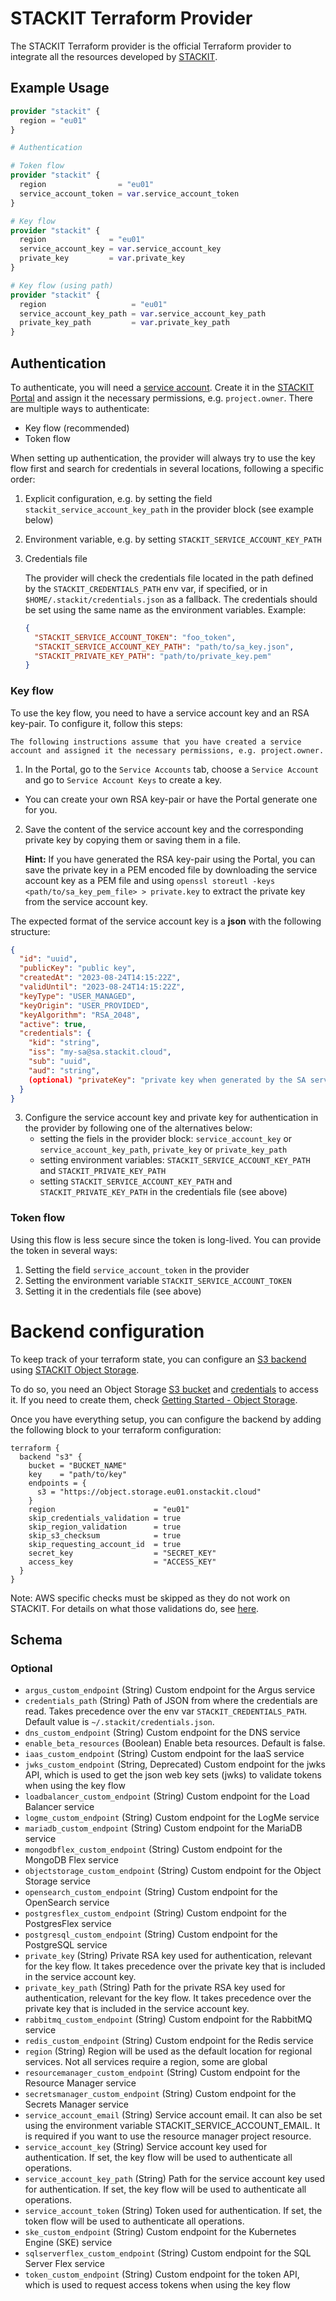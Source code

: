 # STACKIT Terraform Provider

The STACKIT Terraform provider is the official Terraform provider to integrate all the resources developed by [STACKIT](https://www.stackit.de/en/).

## Example Usage

```terraform
provider "stackit" {
  region = "eu01"
}

# Authentication

# Token flow
provider "stackit" {
  region                = "eu01"
  service_account_token = var.service_account_token
}

# Key flow
provider "stackit" {
  region              = "eu01"
  service_account_key = var.service_account_key
  private_key         = var.private_key
}

# Key flow (using path)
provider "stackit" {
  region                   = "eu01"
  service_account_key_path = var.service_account_key_path
  private_key_path         = var.private_key_path
}
```

## Authentication

To authenticate, you will need a [service account](https://docs.stackit.cloud/stackit/en/service-accounts-134415819.html). Create it in the [STACKIT Portal](https://portal.stackit.cloud/) and assign it the necessary permissions, e.g. `project.owner`. There are multiple ways to authenticate:

- Key flow (recommended)
- Token flow

When setting up authentication, the provider will always try to use the key flow first and search for credentials in several locations, following a specific order:

1. Explicit configuration, e.g. by setting the field `stackit_service_account_key_path` in the provider block (see example below)
2. Environment variable, e.g. by setting `STACKIT_SERVICE_ACCOUNT_KEY_PATH`
3. Credentials file

   The provider will check the credentials file located in the path defined by the `STACKIT_CREDENTIALS_PATH` env var, if specified,
   or in `$HOME/.stackit/credentials.json` as a fallback.
   The credentials should be set using the same name as the environment variables. Example:

   ```json
   {
     "STACKIT_SERVICE_ACCOUNT_TOKEN": "foo_token",
     "STACKIT_SERVICE_ACCOUNT_KEY_PATH": "path/to/sa_key.json",
     "STACKIT_PRIVATE_KEY_PATH": "path/to/private_key.pem"
   }
   ```

### Key flow

To use the key flow, you need to have a service account key and an RSA key-pair.
To configure it, follow this steps:

    The following instructions assume that you have created a service account and assigned it the necessary permissions, e.g. project.owner.

1.  In the Portal, go to the `Service Accounts` tab, choose a `Service Account` and go to `Service Account Keys` to create a key.

- You can create your own RSA key-pair or have the Portal generate one for you.

2.  Save the content of the service account key and the corresponding private key by copying them or saving them in a file.

    **Hint:** If you have generated the RSA key-pair using the Portal, you can save the private key in a PEM encoded file by downloading the service account key as a PEM file and using `openssl storeutl -keys <path/to/sa_key_pem_file> > private.key` to extract the private key from the service account key.

The expected format of the service account key is a **json** with the following structure:

```json
{
  "id": "uuid",
  "publicKey": "public key",
  "createdAt": "2023-08-24T14:15:22Z",
  "validUntil": "2023-08-24T14:15:22Z",
  "keyType": "USER_MANAGED",
  "keyOrigin": "USER_PROVIDED",
  "keyAlgorithm": "RSA_2048",
  "active": true,
  "credentials": {
    "kid": "string",
    "iss": "my-sa@sa.stackit.cloud",
    "sub": "uuid",
    "aud": "string",
    (optional) "privateKey": "private key when generated by the SA service"
  }
}
```

3. Configure the service account key and private key for authentication in the provider by following one of the alternatives below:
   - setting the fiels in the provider block: `service_account_key` or `service_account_key_path`, `private_key` or `private_key_path`
   - setting environment variables: `STACKIT_SERVICE_ACCOUNT_KEY_PATH` and `STACKIT_PRIVATE_KEY_PATH`
   - setting `STACKIT_SERVICE_ACCOUNT_KEY_PATH` and `STACKIT_PRIVATE_KEY_PATH` in the credentials file (see above)

### Token flow

Using this flow is less secure since the token is long-lived. You can provide the token in several ways:

1. Setting the field `service_account_token` in the provider
2. Setting the environment variable `STACKIT_SERVICE_ACCOUNT_TOKEN`
3. Setting it in the credentials file (see above)

# Backend configuration

To keep track of your terraform state, you can configure an [S3 backend](https://developer.hashicorp.com/terraform/language/settings/backends/s3) using [STACKIT Object Storage](https://docs.stackit.cloud/stackit/en/object-storage-s3-compatible-71009778.html).

To do so, you need an Object Storage [S3 bucket](https://docs.stackit.cloud/stackit/en/basic-concept-objectstorage-71009785.html#BasicConceptObjectStorage-Buckets) and [credentials](https://docs.stackit.cloud/stackit/en/basic-concept-objectstorage-71009785.html#BasicConceptObjectStorage-Credentials) to access it. If you need to create them, check [Getting Started - Object Storage](https://docs.stackit.cloud/stackit/en/getting-started-objectstorage-71009792.html).

Once you have everything setup, you can configure the backend by adding the following block to your terraform configuration:

```
terraform {
  backend "s3" {
    bucket = "BUCKET_NAME"
    key    = "path/to/key"
    endpoints = {
      s3 = "https://object.storage.eu01.onstackit.cloud"
    }
    region                      = "eu01"
    skip_credentials_validation = true
    skip_region_validation      = true
    skip_s3_checksum            = true
    skip_requesting_account_id  = true
    secret_key                  = "SECRET_KEY"
    access_key                  = "ACCESS_KEY"
  }
}
```

Note: AWS specific checks must be skipped as they do not work on STACKIT. For details on what those validations do, see [here](https://developer.hashicorp.com/terraform/language/settings/backends/s3#configuration).
<!-- schema generated by tfplugindocs -->
## Schema

### Optional

- `argus_custom_endpoint` (String) Custom endpoint for the Argus service
- `credentials_path` (String) Path of JSON from where the credentials are read. Takes precedence over the env var `STACKIT_CREDENTIALS_PATH`. Default value is `~/.stackit/credentials.json`.
- `dns_custom_endpoint` (String) Custom endpoint for the DNS service
- `enable_beta_resources` (Boolean) Enable beta resources. Default is false.
- `iaas_custom_endpoint` (String) Custom endpoint for the IaaS service
- `jwks_custom_endpoint` (String, Deprecated) Custom endpoint for the jwks API, which is used to get the json web key sets (jwks) to validate tokens when using the key flow
- `loadbalancer_custom_endpoint` (String) Custom endpoint for the Load Balancer service
- `logme_custom_endpoint` (String) Custom endpoint for the LogMe service
- `mariadb_custom_endpoint` (String) Custom endpoint for the MariaDB service
- `mongodbflex_custom_endpoint` (String) Custom endpoint for the MongoDB Flex service
- `objectstorage_custom_endpoint` (String) Custom endpoint for the Object Storage service
- `opensearch_custom_endpoint` (String) Custom endpoint for the OpenSearch service
- `postgresflex_custom_endpoint` (String) Custom endpoint for the PostgresFlex service
- `postgresql_custom_endpoint` (String) Custom endpoint for the PostgreSQL service
- `private_key` (String) Private RSA key used for authentication, relevant for the key flow. It takes precedence over the private key that is included in the service account key.
- `private_key_path` (String) Path for the private RSA key used for authentication, relevant for the key flow. It takes precedence over the private key that is included in the service account key.
- `rabbitmq_custom_endpoint` (String) Custom endpoint for the RabbitMQ service
- `redis_custom_endpoint` (String) Custom endpoint for the Redis service
- `region` (String) Region will be used as the default location for regional services. Not all services require a region, some are global
- `resourcemanager_custom_endpoint` (String) Custom endpoint for the Resource Manager service
- `secretsmanager_custom_endpoint` (String) Custom endpoint for the Secrets Manager service
- `service_account_email` (String) Service account email. It can also be set using the environment variable STACKIT_SERVICE_ACCOUNT_EMAIL. It is required if you want to use the resource manager project resource.
- `service_account_key` (String) Service account key used for authentication. If set, the key flow will be used to authenticate all operations.
- `service_account_key_path` (String) Path for the service account key used for authentication. If set, the key flow will be used to authenticate all operations.
- `service_account_token` (String) Token used for authentication. If set, the token flow will be used to authenticate all operations.
- `ske_custom_endpoint` (String) Custom endpoint for the Kubernetes Engine (SKE) service
- `sqlserverflex_custom_endpoint` (String) Custom endpoint for the SQL Server Flex service
- `token_custom_endpoint` (String) Custom endpoint for the token API, which is used to request access tokens when using the key flow

